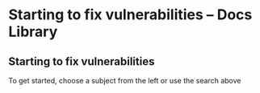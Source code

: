 # Starting to fix vulnerabilities – Docs Library

## Starting to fix vulnerabilities

To get started, choose a subject from the left or use the search above

